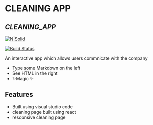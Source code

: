 # CLEANING APP
## _CLEANING_APP_

[![N|Solid](https://cldup.com/dTxpPi9lDf.thumb.png)](https://nodesource.com/products/nsolid)

[![Build Status](https://travis-ci.org/joemccann/dillinger.svg?branch=master)](https://travis-ci.org/joemccann/dillinger)

An interactive app which allows users commnicate with the company 

- Type some Markdown on the left
- See HTML in the right
- ✨Magic ✨

## Features

- Built using visual studio code
- cleaning page built using react
- resopnsive cleaning page

